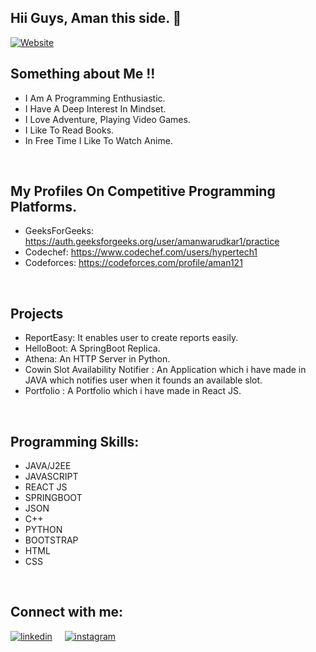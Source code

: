 ## Hii Guys, Aman this side. 👋

[![Website](https://img.shields.io/static/v1?style=for-the-badge&label=PORTFOLIO&message=%20&color=GREEN)](https://aman100.github.io/portfolio)

## Something about Me !!
- I Am A Programming Enthusiastic.
- I Have A Deep Interest In Mindset.
- I Love Adventure, Playing Video Games.
- I Like To Read Books.
- In Free Time I Like To Watch Anime.

<br />

## My Profiles On Competitive Programming Platforms.
- GeeksForGeeks: https://auth.geeksforgeeks.org/user/amanwarudkar1/practice 
- Codechef: https://www.codechef.com/users/hypertech1
- Codeforces: https://codeforces.com/profile/aman121

<br />

## Projects
- ReportEasy: It enables user to create reports easily.
- HelloBoot: A SpringBoot Replica.
- Athena: An HTTP Server in Python.
- Cowin Slot Availability Notifier : An Application which i have made in JAVA which notifies user when it founds an available slot. 
- Portfolio : A Portfolio which i have made in React JS.

<br />

## Programming Skills:

- JAVA/J2EE
- JAVASCRIPT
- REACT JS
- SPRINGBOOT
- JSON
- C++
- PYTHON
- BOOTSTRAP
- HTML
- CSS

<br />

## Connect with me:

[![linkedin](https://img.shields.io/badge/-LinkedIn-blue?style=flat&logo=LinkedIn&logoColor=white)](https://linkedin.com/in/aman-warudkar-06811b149) &nbsp;&nbsp;&nbsp;
[![instagram](https://img.shields.io/badge/-Instagram-red?style=flat&logo=Instagram&logoColor=white)](https://www.instagram.com/aman_warudkar1)

[website]: https://aman100.github.io/portfolio
[instagram]: https://instagram.com/aman_warudkar1
[linkedin]: https://linkedin.com/in/aman-warudkar-06811b149
